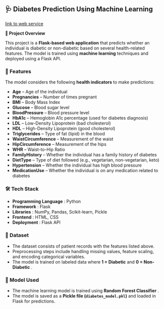 
## **🩺 Diabetes Prediction Using Machine Learning**

[link to web service](https://diabetes-prediction-3nj0.onrender.com/)


**📌 Project Overview**

This project is a **Flask-based web application** that predicts whether an individual is diabetic or non-diabetic based on several health-related features. The model is trained using **machine learning** techniques and deployed using a Flask API.

### **🚀 Features**

The model considers the following **health indicators** to make predictions:

* **Age** – Age of the individual
* **Pregnancies** – Number of times pregnant
* **BMI** – Body Mass Index
* **Glucose** – Blood sugar level
* **BloodPressure** – Blood pressure level
* **HbA1c** – Hemoglobin A1c percentage (used for diabetes diagnosis)
* **LDL** – Low-Density Lipoprotein (bad cholesterol)
* **HDL** – High-Density Lipoprotein (good cholesterol)
* **Triglycerides** – Type of fat (lipid) in the blood
* **WaistCircumference** – Measurement of the waist
* **HipCircumference** – Measurement of the hips
* **WHR** – Waist-to-Hip Ratio
* **FamilyHistory** – Whether the individual has a family history of diabetes
* **DietType** – Type of diet followed (e.g., vegetarian, non-vegetarian, keto)
* **Hypertension** – Whether the individual has high blood pressure
* **MedicationUse** – Whether the individual is on any medication related to diabetes

### **🛠 Tech Stack**

* **Programming Language** : Python
* **Framework** : Flask
* **Libraries** : NumPy, Pandas, Scikit-learn, Pickle
* **Frontend** : HTML, CSS
* **Deployment** : Flask API

### **📁 Dataset**

* The dataset consists of patient records with the features listed above.
* Preprocessing steps include handling missing values, feature scaling, and encoding categorical variables.
* The model is trained on labeled data where **1 = Diabetic** and  **0 = Non-Diabetic** .

### **🎯 Model Used**

* The machine learning model is trained using  **Random Forest Classifier** .
* The model is saved as a **Pickle file (`diabetes_model.pkl`)** and loaded in Flask for predictions.
